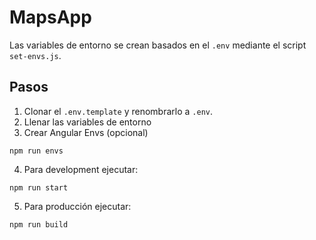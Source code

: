 # MapsApp
Las variables de entorno se crean basados en el `.env` mediante el script `set-envs.js`.

## Pasos
1. Clonar el  `.env.template` y renombrarlo a `.env`.
2. Llenar las variables de entorno
3. Crear Angular Envs (opcional)
```
npm run envs
```
4. Para development ejecutar:
```
npm run start
```
5. Para producción ejecutar:
 ```
 npm run build
 ```

